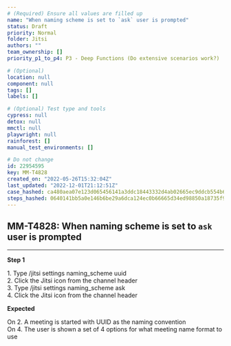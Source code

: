 ```yaml
---
# (Required) Ensure all values are filled up
name: "When naming scheme is set to `ask` user is prompted"
status: Draft
priority: Normal
folder: Jitsi
authors: ""
team_ownership: []
priority_p1_to_p4: P3 - Deep Functions (Do extensive scenarios work?)

# (Optional)
location: null
component: null
tags: []
labels: []

# (Optional) Test type and tools
cypress: null
detox: null
mmctl: null
playwright: null
rainforest: []
manual_test_environments: []

# Do not change
id: 22954595
key: MM-T4828
created_on: "2022-05-26T15:32:04Z"
last_updated: "2022-12-01T21:12:51Z"
case_hashed: ca480aea07e123d065456141a3ddc18443332d4ab02665ec9ddcb554b6d36daa0f7d6460fbfbe985e9a48fb6ff80e3cf
steps_hashed: 0640141bb5a0e146b6be29a6dca124ec0b66665d34ed98850a18735f9d3f4cf239ac272d6b45e9dfbc43da4ba5398e00
---
```


<!-- (Auto-generated) Based on frontmatter's "key" and "name" -->

## MM-T4828: When naming scheme is set to `ask` user is prompted

---

**Step 1**

1\. Type /jitsi settings naming\_scheme uuid\
2\. Click the Jitsi icon from the channel header\
3\. Type /jitsi settings naming\_scheme ask\
4\. Click the Jitsi icon from the channel header

**Expected**

On 2. A meeting is started with UUID as the naming convention\
On 4. The user is shown a set of 4 options for what meeting name format to use
